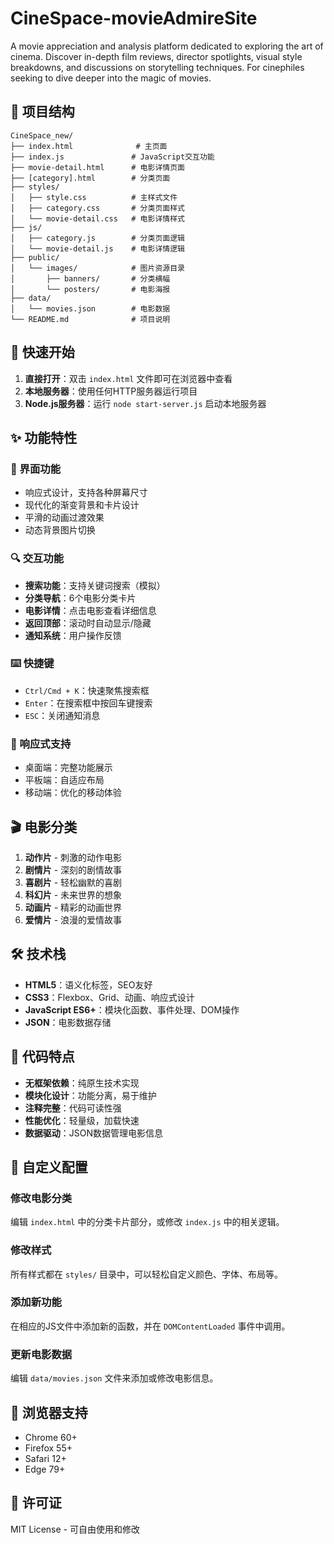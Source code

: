 # CineSpace-movieAdmireSite

A movie appreciation and analysis platform dedicated to exploring the art of cinema. Discover in-depth film reviews, director spotlights, visual style breakdowns, and discussions on storytelling techniques. For cinephiles seeking to dive deeper into the magic of movies.

## 📁 项目结构

```
CineSpace_new/
├── index.html              # 主页面
├── index.js               # JavaScript交互功能
├── movie-detail.html      # 电影详情页面
├── [category].html        # 分类页面
├── styles/
│   ├── style.css          # 主样式文件
│   ├── category.css       # 分类页面样式
│   └── movie-detail.css   # 电影详情样式
├── js/
│   ├── category.js        # 分类页面逻辑
│   └── movie-detail.js    # 电影详情逻辑
├── public/
│   └── images/            # 图片资源目录
│       ├── banners/       # 分类横幅
│       └── posters/       # 电影海报
├── data/
│   └── movies.json        # 电影数据
└── README.md              # 项目说明
```

## 🚀 快速开始

1. **直接打开**：双击 `index.html` 文件即可在浏览器中查看
2. **本地服务器**：使用任何HTTP服务器运行项目
3. **Node.js服务器**：运行 `node start-server.js` 启动本地服务器

## ✨ 功能特性

### 🎨 界面功能
- 响应式设计，支持各种屏幕尺寸
- 现代化的渐变背景和卡片设计
- 平滑的动画过渡效果
- 动态背景图片切换

### 🔍 交互功能
- **搜索功能**：支持关键词搜索（模拟）
- **分类导航**：6个电影分类卡片
- **电影详情**：点击电影查看详细信息
- **返回顶部**：滚动时自动显示/隐藏
- **通知系统**：用户操作反馈

### ⌨️ 快捷键
- `Ctrl/Cmd + K`：快速聚焦搜索框
- `Enter`：在搜索框中按回车键搜索
- `ESC`：关闭通知消息

### 📱 响应式支持
- 桌面端：完整功能展示
- 平板端：自适应布局
- 移动端：优化的移动体验

## 🎬 电影分类

1. **动作片** - 刺激的动作电影
2. **剧情片** - 深刻的剧情故事
3. **喜剧片** - 轻松幽默的喜剧
4. **科幻片** - 未来世界的想象
5. **动画片** - 精彩的动画世界
6. **爱情片** - 浪漫的爱情故事

## 🛠️ 技术栈

- **HTML5**：语义化标签，SEO友好
- **CSS3**：Flexbox、Grid、动画、响应式设计
- **JavaScript ES6+**：模块化函数、事件处理、DOM操作
- **JSON**：电影数据存储

## 📝 代码特点

- **无框架依赖**：纯原生技术实现
- **模块化设计**：功能分离，易于维护
- **注释完整**：代码可读性强
- **性能优化**：轻量级，加载快速
- **数据驱动**：JSON数据管理电影信息

## 🔧 自定义配置

### 修改电影分类
编辑 `index.html` 中的分类卡片部分，或修改 `index.js` 中的相关逻辑。

### 修改样式
所有样式都在 `styles/` 目录中，可以轻松自定义颜色、字体、布局等。

### 添加新功能
在相应的JS文件中添加新的函数，并在 `DOMContentLoaded` 事件中调用。

### 更新电影数据
编辑 `data/movies.json` 文件来添加或修改电影信息。

## 🌟 浏览器支持

- Chrome 60+
- Firefox 55+
- Safari 12+
- Edge 79+

## 📄 许可证

MIT License - 可自由使用和修改
